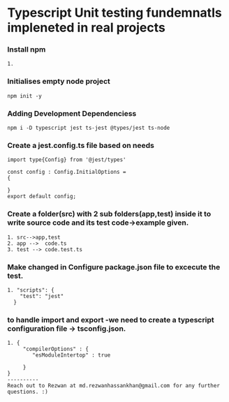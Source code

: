 # Typescript Unit testing fundemnatls impleneted  in real projects

### Install npm

```console
1. 
```

### Initialises empty node project

```console
npm init -y
```

### Adding  Development Dependenciess

```console
npm i -D typescript jest ts-jest @types/jest ts-node
```

### Create a jest.config.ts file based on needs

```console
import type{Config} from '@jest/types'

const config : Config.InitialOptions = 
{
    
}
export default config;
```

### Create a folder(src) with 2 sub folders(app,test) inside it to write source code and its test code->example given.

```console
1. src-->app,test
2. app -->  code.ts 
3. test --> code.test.ts
```
### Make changed in Configure package.json file to excecute the test.

```console
1. "scripts": {
    "test": "jest"
  }
```
### to handle import and export -we need to create a typescript configuration file -> tsconfig.json.

```console
1. {
     "compilerOptions" : {
        "esModuleIntertop" : true 

     }
}
----------
Reach out to Rezwan at md.rezwanhassankhan@gmail.com for any further questions. :)